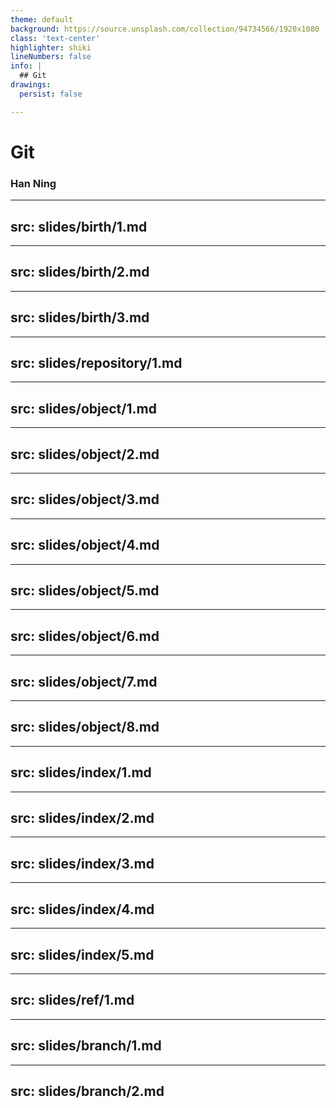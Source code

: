 ```yaml
---
theme: default
background: https://source.unsplash.com/collection/94734566/1920x1080
class: 'text-center'
highlighter: shiki
lineNumbers: false
info: |
  ## Git
drawings:
  persist: false

---
```


# Git

### Han Ning

---
src: slides/birth/1.md
---

---
src: slides/birth/2.md
---

---
src: slides/birth/3.md
---

---
src: slides/repository/1.md
---

---
src: slides/object/1.md
---

---
src: slides/object/2.md
---

---
src: slides/object/3.md
---

---
src: slides/object/4.md
---


---
src: slides/object/5.md
---

---
src: slides/object/6.md
---

---
src: slides/object/7.md
---

---
src: slides/object/8.md
---

---
src: slides/index/1.md
---

---
src: slides/index/2.md
---

---
src: slides/index/3.md
---

---
src: slides/index/4.md
---

---
src: slides/index/5.md
---

---
src: slides/ref/1.md
---

---
src: slides/branch/1.md
---

---
src: slides/branch/2.md
---
